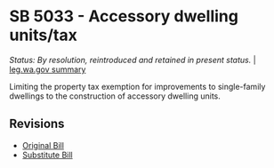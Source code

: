 # SB 5033 - Accessory dwelling units/tax
*Status: By resolution, reintroduced and retained in present status.* | [leg.wa.gov summary](https://app.leg.wa.gov/billsummary?BillNumber=5033&Year=2021)

Limiting the property tax exemption for improvements to single-family dwellings to the construction of accessory dwelling units.

## Revisions
* [Original Bill](1/)
* [Substitute Bill](S/)